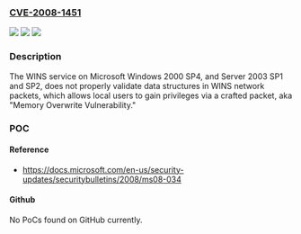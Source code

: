 ### [CVE-2008-1451](https://cve.mitre.org/cgi-bin/cvename.cgi?name=CVE-2008-1451)
![](https://img.shields.io/static/v1?label=Product&message=n%2Fa&color=blue)
![](https://img.shields.io/static/v1?label=Version&message=n%2Fa&color=blue)
![](https://img.shields.io/static/v1?label=Vulnerability&message=n%2Fa&color=brighgreen)

### Description

The WINS service on Microsoft Windows 2000 SP4, and Server 2003 SP1 and SP2, does not properly validate data structures in WINS network packets, which allows local users to gain privileges via a crafted packet, aka "Memory Overwrite Vulnerability."

### POC

#### Reference
- https://docs.microsoft.com/en-us/security-updates/securitybulletins/2008/ms08-034

#### Github
No PoCs found on GitHub currently.

